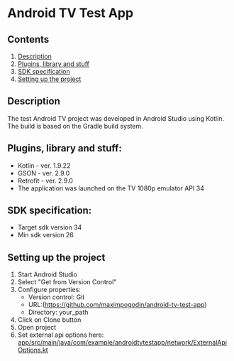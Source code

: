 # Android TV Test App
## Contents
1. [Description](#description)
2. [Plugins, library and stuff](#plugins-library-and-stuff)
3. [SDK specification](#sdk-specification)
4. [Setting up the project](#setting-up-the-project)
## Description
The test Android TV project was developed in Android Studio using Kotlin. The build is based on the Gradle build system.
## Plugins, library and stuff:
- Kotlin - ver. 1.9.22
- GSON - ver. 2.9.0
- Retrofit - ver. 2.9.0
- The application was launched on the TV 1080p emulator API 34
## SDK specification:
- Target sdk version 34
- Min sdk version 26
## Setting up the project
1. Start Android Studio
2. Select "Get from Version Control"
3. Configure properties:
    * Version control: Git
    * URL:(https://github.com/maximpogodin/android-tv-test-app)
    * Directory: your_path</br>
4. Click on Clone button
5. Open project
6. Set external api options here: [app/src/main/java/com/example/androidtvtestapp/network/ExternalApiOptions.kt](https://github.com/maximpogodin/android-tv-test-app/blob/main/app/src/main/java/com/example/androidtvtestapp/network/ExternalApiOptions.kt)
